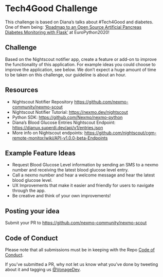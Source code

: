 # Tech4Good Challenge

This challenge is based on Diana’s talks about #Tech4Good and diabetes. One of them being: [‘Roadmap to an Open Source Artificial Pancreas Diabetes Monitoring with Flask’](https://www.youtube.com/watch?v=rMglI4StVLY&feature=youtu.be&t=11086) at EuroPython2020!

## Challenge

Based on the Nightscout notifier app, create a feature or add-on to improve the functionality of this application. For example ideas you could choose to improve the application, see below. We don’t expect a huge amount of time to be taken on this challenge, our guideline is about an hour.

## Resources

- Nightscout Notifier Repository https://github.com/nexmo-community/nexmo-scout
- Nightscout Notifier Tutorial: https://nexmo.dev/nightscout 
- Python SDK: https://github.com/Nexmo/nexmo-python
- Diana’s Blood Glucose Entries Nightscout Endpoint: https://dianux.superdi.dev/api/v1/entries.json 
- More info on Nightscout endpoints: https://github.com/nightscout/cgm-remote-monitor/wiki/API-v1.0.0-beta-Endpoints

## Example Feature Ideas

- Request Blood Glucose Level information by sending an SMS to a nexmo number and receiving the latest blood glucose level entry.
- Call a nexmo number and hear a welcome message and hear the latest blood glucose level.
- UX Improvements that make it easier and friendly for users to navigate through the app.
- Be creative and think of your own improvements!

## Posting your idea

Submit your PR to https://github.com/nexmo-community/nexmo-scout 


## Code of Conduct

Please note that all submissions must be in keeping with the Repo [Code of Conduct](CODE_OF_CONDUCT.MD).


If you’ve submitted a PR, why not let us know what you’ve done by tweeting about it and tagging us [@VonageDev](https://twitter.com/vonagedev).
